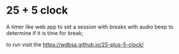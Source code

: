 # 25 + 5 clock

A timer like web app to set a session with breaks with audio beep to determine if it is time for break;

to run visit the https://wdbsa.github.io/25-plus-5-clock/
